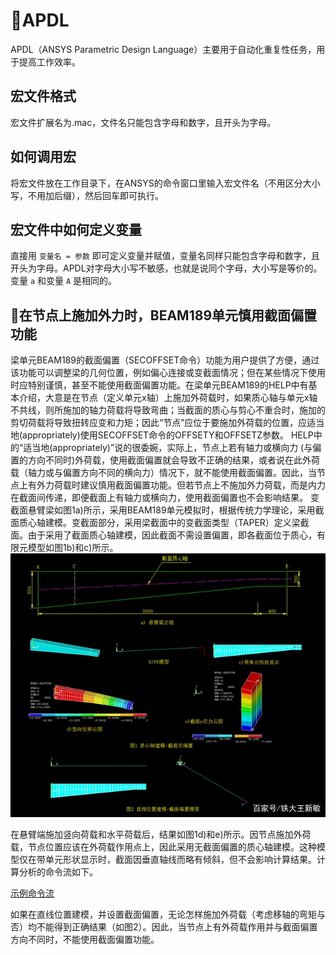 # :memo:APDL
APDL（ANSYS Parametric Design Language）主要用于自动化重复性任务，用于提高工作效率。

## 宏文件格式
宏文件扩展名为.mac，文件名只能包含字母和数字，且开头为字母。

## 如何调用宏
将宏文件放在工作目录下，在ANSYS的命令窗口里输入宏文件名（不用区分大小写，不用加后缀），然后回车即可执行。

## 宏文件中如何定义变量
直接用 `变量名 = 参数` 即可定义变量并赋值，变量名同样只能包含字母和数字，且开头为字母。APDL对字母大小写不敏感，也就是说同个字母，大小写是等价的。变量  `a` 和变量 `A` 是相同的。

## :rotating_light:在节点上施加外力时，BEAM189单元慎用截面偏置功能
梁单元BEAM189的截面偏置（SECOFFSET命令）功能为用户提供了方便，通过该功能可以调整梁的几何位置，例如偏心连接或变截面情况；但在某些情况下使用时应特别谨慎，甚至不能使用截面偏置功能。在梁单元BEAM189的HELP中有基本介绍，大意是在节点（定义单元x轴）上施加外荷载时，如果质心轴与单元x轴不共线，则所施加的轴力荷载将导致弯曲；当截面的质心与剪心不重合时，施加的剪切荷载将导致扭转应变和力矩；因此“节点”应位于要施加外荷载的位置，应适当地(appropriately)使用SECOFFSET命令的OFFSETY和OFFSETZ参数。
HELP中的“适当地(appropriately)”说的很委婉，实际上，节点上若有轴力或横向力 (与偏置的方向不同时)外荷载，使用截面偏置就会导致不正确的结果，或者说在此外荷载（轴力或与偏置方向不同的横向力）情况下，就不能使用截面偏置。因此，当节点上有外力荷载时建议慎用截面偏置功能。但若节点上不施加外力荷载，而是内力在截面间传递，即便截面上有轴力或横向力，使用截面偏置也不会影响结果。
变截面悬臂梁如图1a)所示，采用BEAM189单元模拟时，根据传统力学理论，采用截面质心轴建模。变截面部分，采用梁截面中的变截面类型（TAPER）定义梁截面。由于采用了截面质心轴建模，因此截面不需设置偏置，即各截面位于质心，有限元模型如图1b)和c)所示。
![示例图片](/images/sample.jpeg)

在悬臂端施加竖向荷载和水平荷载后，结果如图1d)和e)所示。因节点施加外荷载，节点位置应该在外荷载作用点上，因此采用无截面偏置的质心轴建模。这种模型仅在带单元形状显示时，截面因垂直轴线而略有倾斜，但不会影响计算结果。计算分析的命令流如下。

[示例命令流](sample.mac)

如果在直线位置建模，并设置截面偏置，无论怎样施加外荷载（考虑移轴的弯矩与否）均不能得到正确结果（如图2）。因此，当节点上有外荷载作用并与截面偏置方向不同时，不能使用截面偏置功能。
